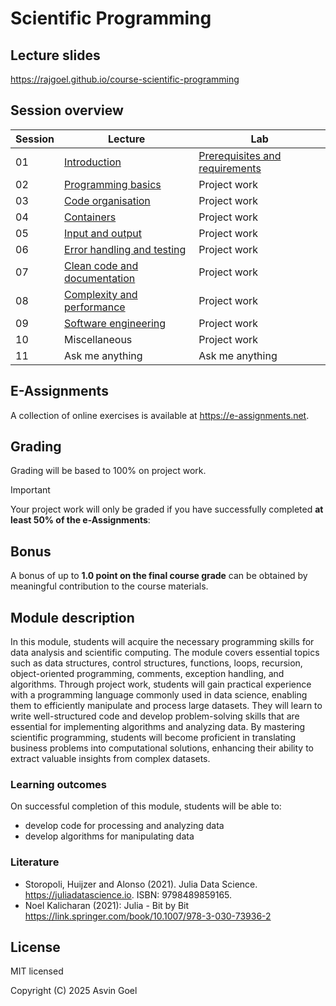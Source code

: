 # Scientific Programming

## Lecture slides

https://rajgoel.github.io/course-scientific-programming

## Session overview

| Session | Lecture                                                                                            | Lab             |
|---------|----------------------------------------------------------------------------------------------------|-----------------|
| 01      | [Introduction](https://rajgoel.github.io/course-scientific-programming/?topic=01-lecture)          | [Prerequisites and requirements](https://rajgoel.github.io/course-scientific-programming/?topic=01-lab)    |
| 02      | [Programming basics](https://rajgoel.github.io/course-scientific-programming/?topic=02-lecture)    | Project work    |
| 03      | [Code organisation](https://rajgoel.github.io/course-scientific-programming/?topic=03-lecture)     | Project work    |
| 04      | [Containers](https://rajgoel.github.io/course-scientific-programming/?topic=04-lecture)            | Project work    |
| 05      | [Input and output](https://rajgoel.github.io/course-scientific-programming/?topic=05-lecture)      | Project work    |
| 06      | [Error handling and testing](https://rajgoel.github.io/course-scientific-programming/?topic=06-lecture)   | Project work    |
| 07      | [Clean code and documentation](https://rajgoel.github.io/course-scientific-programming/?topic=07-lecture) | Project work    |
| 08      | [Complexity and performance](https://rajgoel.github.io/course-scientific-programming/?topic=08-lecture)   | Project work    |
| 09      | [Software engineering](https://rajgoel.github.io/course-scientific-programming/?topic=09-lecture)         | Project work    |
| 10      | Miscellaneous            | Project work    |
| 11      | Ask me anything          | Ask me anything |

## E-Assignments

A collection of online exercises is available at https://e-assignments.net. 

## Grading

Grading will be based to 100% on project work.

> [!IMPORTANT]
> Your project work will only be graded if you have successfully completed **at least 50% of the e-Assignments**:

## Bonus

A bonus of up to **1.0 point on the final course grade** can be obtained by meaningful contribution to the course materials. 

## Module description

In this module, students will acquire the necessary programming skills for data analysis and scientific computing. The module covers essential topics
such as data structures, control structures, functions, loops, recursion, object-oriented programming, comments, exception handling, and
algorithms. Through project work, students will gain practical experience with a programming language commonly used in data science, enabling them to efficiently manipulate and process large datasets. They will learn to write well-structured code and develop problem-solving skills that are essential for implementing
algorithms and analyzing data. By mastering scientific programming, students will become proficient in translating business problems into
computational solutions, enhancing their ability to extract valuable insights from complex datasets.

### Learning outcomes

On successful completion of this module, students will be able to:

- develop code for processing and analyzing data
- develop algorithms for manipulating data

### Literature

- Storopoli, Huijzer and Alonso (2021). Julia Data Science. https://juliadatascience.io. ISBN: 9798489859165.
- Noel Kalicharan (2021): Julia - Bit by Bit
https://link.springer.com/book/10.1007/978-3-030-73936-2

## License

MIT licensed

Copyright (C) 2025 Asvin Goel
